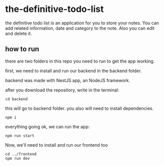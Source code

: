 # the-definitive-todo-list

the definitive todo list is an application for you to store your notes. You can add related information, date and category to the note. Also you can edit and delete it. 

## how to run

there are two folders in this repo you need to run to get the app working. 

first, we need to install and run our backend in the backend folder.

backend was made with NestJS app, an NodeJS framework.

after you download the repository, write in the terminal:

```
cd backend
```

this will go to backend folder. you also will need to install dependencies.

```
npm i
```

everything going ok, we can run the app:
 
```
npm run start
```

Now, we'll need to install and run our frontend too

```
cd ../frontend
npm run dev
```

